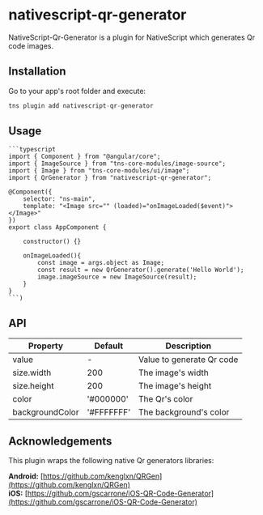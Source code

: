 # nativescript-qr-generator

NativeScript-Qr-Generator is a plugin for NativeScript which generates Qr code images.

## Installation

Go to your app's root folder and execute:

```javascript
tns plugin add nativescript-qr-generator
```

## Usage 
	
	```typescript
    import { Component } from "@angular/core";
    import { ImageSource } from "tns-core-modules/image-source";
    import { Image } from "tns-core-modules/ui/image";
    import { QrGenerator } from "nativescript-qr-generator";

    @Component({
        selector: "ns-main",
        template: "<Image src="" (loaded)="onImageLoaded($event)"></Image>"
    })
    export class AppComponent {

        constructor() {} 
        
        onImageLoaded(){
            const image = args.object as Image;
            const result = new QrGenerator().generate('Hello World');
            image.imageSource = new ImageSource(result);
        }
    }
    ```)

## API
    
| Property | Default | Description |
| --- | --- | --- |
| value | - | Value to generate Qr code |
| size.width | 200 | The image's width |
| size.height | 200 | The image's height |
| color | '#000000' | The Qr's color |
| backgroundColor | '#FFFFFFF' | The background's color |

## Acknowledgements

This plugin wraps the following native Qr generators libraries:

**Android:** [https://github.com/kenglxn/QRGen](https://github.com/kenglxn/QRGen)<br />
**iOS:** [https://github.com/gscarrone/iOS-QR-Code-Generator](https://github.com/gscarrone/iOS-QR-Code-Generator)